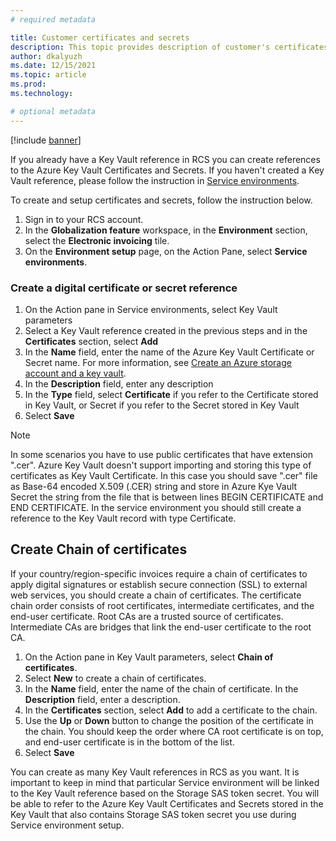 ```yaml
---
# required metadata

title: Customer certificates and secrets
description: This topic provides description of customer's certificates and secrets setup in Electronic Invoicing.
author: dkalyuzh
ms.date: 12/15/2021
ms.topic: article
ms.prod: 
ms.technology: 

# optional metadata
---
```


[!include [banner](../includes/banner.md)]


If you already have a Key Vault reference in RCS you can create references to the Azure Key Vault Certificates and Secrets. If you haven't created a Key Vault reference, please follow the instruction in [Service environments](e-inv_tut-setup-electronic-invoicing_setup-env_service-env.md).

To create and setup certificates and secrets, follow the instruction below.
1. Sign in to your RCS account.
2. In the **Globalization feature** workspace, in the **Environment** section, select the **Electronic invoicing** tile.
3. On the **Environment setup** page, on the Action Pane, select **Service environments**.


### Create a digital certificate or secret reference
1. On the Action pane in Service environments, select Key Vault parameters
2. Select a Key Vault reference created in the previous steps and in the **Certificates** section, select **Add**
3. In the **Name** field, enter the name of the Azure Key Vault Certificate or Secret name. For more information, see [Create an Azure storage account and a key vault](e-inv_tut-setup-electronic-invoicing_azure_create-storage.md).
4. In the **Description** field, enter any description
5. In the **Type** field, select **Certificate** if you refer to the Certificate stored in Key Vault, or Secret if you refer to the Secret stored in Key Vault
6. Select **Save**

> [!NOTE]
> In some scenarios you have to use public certificates that have extension ".cer". Azure Key Vault doesn't support importing and storing this type of certificates as Key Vault Certificate. In this case you should save ".cer" file as Base-64 encoded X.509 (.CER) string and store in Azure Kye Vault Secret the string from the file that is between lines BEGIN CERTIFICATE and END CERTIFICATE. In the service environment you should still create a reference to the Key Vault record with type Certificate.


## Create Chain of certificates

If your country/region-specific invoices require a chain of certificates to apply digital signatures or establish secure connection (SSL) to external web services, you should create a chain of certificates. The certificate chain order consists of root certificates, intermediate certificates, and the end-user certificate. Root CAs are a trusted source of certificates. Intermediate CAs are bridges that link the end-user certificate to the root CA.

1. On the Action pane in Key Vault parameters, select **Chain of certificates**.
2. Select **New** to create a chain of certificates.
3. In the **Name** field, enter the name of the chain of certificate. In the **Description** field, enter a description.
4. In the **Certificates** section, select **Add** to add a certificate to the chain.
5. Use the **Up** or **Down** button to change the position of the certificate in the chain. You should keep the order where CA root certificate is on top, and end-user certificate is in the bottom of the list.
6. Select **Save**

You can create as many Key Vault references in RCS as you want. It is important to keep in mind that particular Service environment will be linked to the Key Vault reference based on the Storage SAS token secret. You will be able to refer to the Azure Key Vault Certificates and Secrets stored in the Key Vault that also contains Storage SAS token secret you use during Service environment setup.

